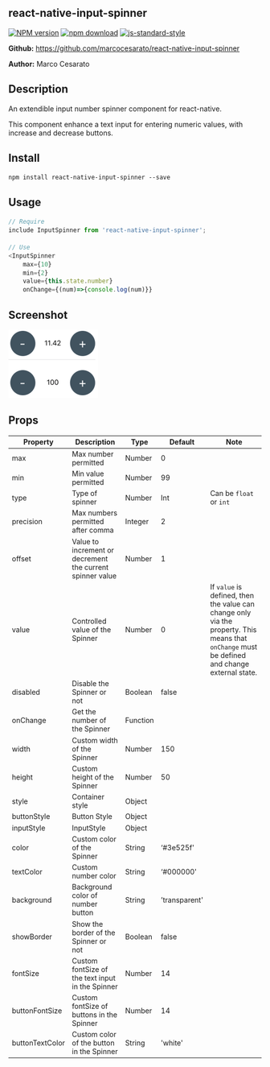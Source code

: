 react-native-input-spinner
---

[![NPM version][npm-image]][npm-url]
[![npm download][download-image]][download-url]
[![js-standard-style](https://img.shields.io/badge/code%20style-standard-brightgreen.svg)](http://standardjs.com/)

[npm-image]: http://img.shields.io/npm/v/react-native-input-spinner.svg?style=flat-square
[npm-url]: http://npmjs.org/package/react-native-input-spinner
[download-image]: https://img.shields.io/npm/dm/react-native-input-spinner.svg?style=flat-square
[download-url]: https://npmjs.org/package/react-native-input-spinner

**Github:** https://github.com/marcocesarato/react-native-input-spinner

**Author:** Marco Cesarato

## Description

An extendible input number spinner component for react-native.

This component enhance a text input for entering numeric values, with increase and decrease buttons.


## Install

```shell
npm install react-native-input-spinner --save
```

## Usage

```javascript
// Require
include InputSpinner from 'react-native-input-spinner';

// Use
<InputSpinner
	max={10}
	min={2}
	value={this.state.number}
	onChange={(num)=>{console.log(num)}}
```

## Screenshot

<img src="example.png" />

## Props

Property          | Description | Type | Default | Note
------------------|-------------|------|---------|-------
max               | Max number permitted | Number | 0  |
min               | Min value permitted | Number | 99 |
type            | Type of spinner | Number | Int | Can be `float` or `int`
precision            | Max numbers permitted after comma | Integer | 2 |
offset            | Value to increment or decrement the current spinner value | Number | 1 |
value             | Controlled value of the Spinner | Number | 0 | If `value` is defined, then the value can change only via the property. This means that `onChange` must be defined and change external state. |
disabled          | Disable the Spinner or not | Boolean | false |
onChange       | Get the number of the Spinner | Function | |
width             | Custom width of the Spinner | Number | 150 |
height            | Custom height of the Spinner | Number | 50 |
style | Container style | Object |  |
buttonStyle | Button Style | Object |  |
inputStyle | InputStyle | Object |  |
color             | Custom color of the Spinner | String | ‘#3e525f' |
textColor          | Custom number color | String | ‘#000000' |
background        | Background color of number button | String | ’transparent' |
showBorder        | Show the border of the Spinner or not | Boolean | false |
fontSize          | Custom fontSize of the text input in the Spinner | Number | 14 |
buttonFontSize        | Custom fontSize of buttons in the Spinner | Number | 14 |
buttonTextColor   | Custom color of the button in the Spinner | String | 'white' |
